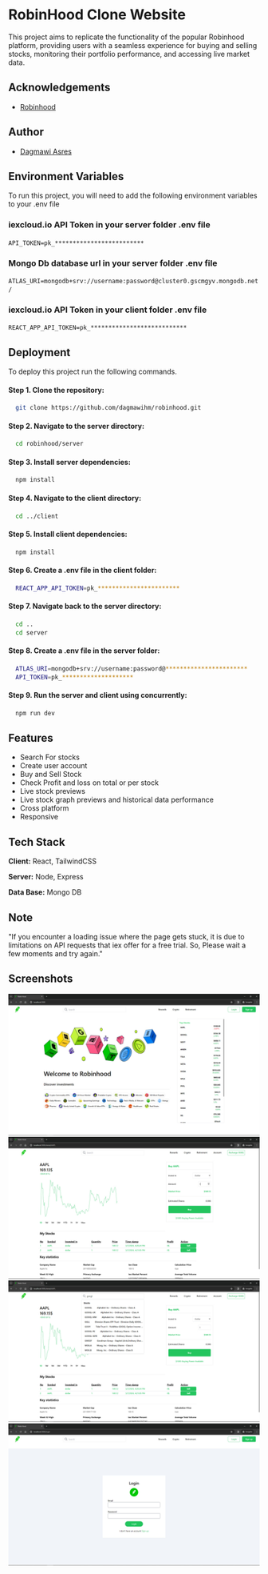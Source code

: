 
# RobinHood Clone Website

This project aims to replicate the functionality of the popular Robinhood platform, providing users with a seamless experience for buying and selling stocks, monitoring their portfolio performance, and accessing live market data.


## Acknowledgements

 - [Robinhood](https://robinhood.com/)


## Author

- [Dagmawi Asres](https://github.com/dagmawihm)


## Environment Variables

To run this project, you will need to add the following environment variables to your .env file
### iexcloud.io API Token in your server folder .env file
`API_TOKEN=pk_*************************`
### Mongo Db  database url in your server folder .env file
`ATLAS_URI=mongodb+srv://username:password@cluster0.gscmgyv.mongodb.net/`
### iexcloud.io API Token in your client folder .env file
`REACT_APP_API_TOKEN=pk_***************************`


## Deployment

To deploy this project run the following commands.

#### Step 1. Clone the repository:
```bash
  git clone https://github.com/dagmawihm/robinhood.git
```
#### Step 2. Navigate to the server directory:
```bash
  cd robinhood/server
```
#### Step 3. Install server dependencies:
```bash
  npm install
```
#### Step 4. Navigate to the client directory:
```bash
  cd ../client
```
#### Step 5. Install client dependencies:
```bash
  npm install
```
#### Step 6. Create a .env file in the client folder:
```bash
  REACT_APP_API_TOKEN=pk_***********************
```
#### Step 7. Navigate back to the server directory:
```bash
  cd ..
  cd server
```
#### Step 8. Create a .env file in the server folder:
```bash
  ATLAS_URI=mongodb+srv://username:password@***********************
  API_TOKEN=pk_********************
```
#### Step 9. Run the server and client using concurrently:
```bash
  npm run dev
```




## Features

- Search For stocks
- Create user account
- Buy and Sell Stock 
- Check Profit and loss on total or per stock 
- Live stock previews
- Live stock graph previews and historical data performance
- Cross platform
- Responsive




## Tech Stack

**Client:** React, TailwindCSS

**Server:** Node, Express

**Data Base:** Mongo DB




## Note

"If you encounter a loading issue where the page gets stuck, it is due to limitations on API requests that iex offer for a free trial. So, Please wait a few moments and try again."






## Screenshots


![Home Screenshot](https://github.com/dagmawihm/robinhood/blob/main/screen%20shoot/photo_1_2024-03-07_20-26-30.jpg?raw=true) 
![Detail Screenshot](https://github.com/dagmawihm/robinhood/blob/main/screen%20shoot/photo_3_2024-03-07_20-26-30.jpg?raw=true)
![Search Screenshot](https://github.com/dagmawihm/robinhood/blob/main/screen%20shoot/photo_4_2024-03-07_20-26-30.jpg?raw=true)
![Login Screenshot](https://github.com/dagmawihm/robinhood/blob/main/screen%20shoot/photo_2_2024-03-07_20-26-30.jpg?raw=true)




